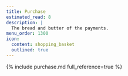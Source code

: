 ```yaml
---
title: Purchase
estimated_read: 8
description: |
  The bread and butter of the payments.
menu_order: 1300
icon:
  content: shopping_basket
  outlined: true
---
```


{% include purchase.md full_reference=true %}
